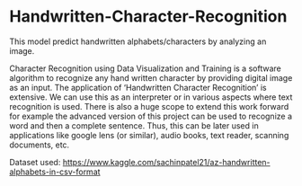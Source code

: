 # Handwritten-Character-Recognition
This model predict handwritten alphabets/characters by analyzing an image.

Character Recognition using Data Visualization and Training is a software algorithm to recognize any hand written character by providing digital image as an input. 
The application of ‘Handwritten Character Recognition’ is extensive. 
We can use this as an interpreter or in various aspects where text recognition is used.
There is also a huge scope to extend this work forward for example the advanced version of this project can be used to recognize a word and then a complete sentence. 
Thus, this can be later used in applications like google lens (or similar), audio books, text reader, scanning documents, etc.

Dataset used:
https://www.kaggle.com/sachinpatel21/az-handwritten-alphabets-in-csv-format
